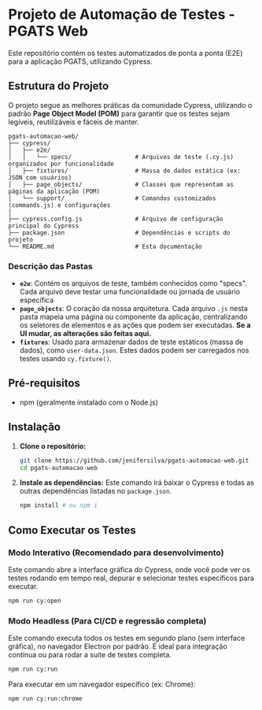 # Projeto de Automação de Testes - PGATS Web

Este repositório contém os testes automatizados de ponta a ponta (E2E) para a aplicação PGATS, utilizando Cypress.

## Estrutura do Projeto

O projeto segue as melhores práticas da comunidade Cypress, utilizando o padrão **Page Object Model (POM)** para garantir que os testes sejam legíveis, reutilizáveis e fáceis de manter.

```
pgats-automacao-web/
├── cypress/
│   ├── e2e/
│   │   └── specs/                  # Arquivos de teste (.cy.js) organizados por funcionalidade
│   ├── fixtures/                   # Massa de dados estática (ex: JSON com usuários)
│   ├── page_objects/               # Classes que representam as páginas da aplicação (POM)
│   └── support/                    # Comandos customizados (commands.js) e configurações
│
├── cypress.config.js               # Arquivo de configuração principal do Cypress
├── package.json                    # Dependências e scripts do projeto
└── README.md                       # Esta documentação
```

### Descrição das Pastas

-   **`e2e`**: Contém os arquivos de teste, também conhecidos como "specs". Cada arquivo deve testar uma funcionalidade ou jornada de usuário específica
-   **`page_objects`**: O coração da nossa arquitetura. Cada arquivo `.js` nesta pasta mapeia uma página ou componente da aplicação, centralizando os seletores de elementos e as ações que podem ser executadas. **Se a UI mudar, as alterações são feitas aqui.**
-   **`fixtures`**: Usado para armazenar dados de teste estáticos (massa de dados), como `user-data.json`. Estes dados podem ser carregados nos testes usando `cy.fixture()`.

## Pré-requisitos

-   npm (geralmente instalado com o Node.js)

## Instalação

1.  **Clone o repositório:**
    ```bash
    git clone https://github.com/jenifersilva/pgats-automacao-web.git
    cd pgats-automacao-web
    ```

2.  **Instale as dependências:**
    Este comando irá baixar o Cypress e todas as outras dependências listadas no `package.json`.
    ```bash
    npm install # ou npm i
    ```

## Como Executar os Testes

### Modo Interativo (Recomendado para desenvolvimento)

Este comando abre a interface gráfica do Cypress, onde você pode ver os testes rodando em tempo real, depurar e selecionar testes específicos para executar.

```bash
npm run cy:open
```

### Modo Headless (Para CI/CD e regressão completa)

Este comando executa todos os testes em segundo plano (sem interface gráfica), no navegador Electron por padrão. É ideal para integração contínua ou para rodar a suíte de testes completa.

```bash
npm run cy:run
```

Para executar em um navegador específico (ex: Chrome):

```bash
npm run cy:run:chrome
```